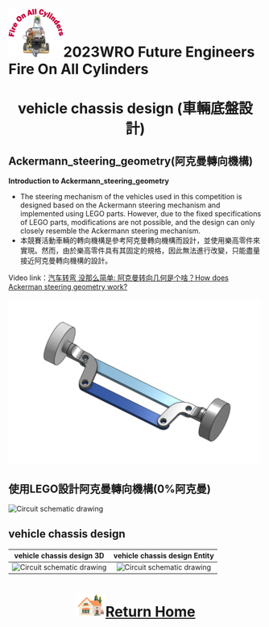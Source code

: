 ![LOGO](../../other/img/logo.png)2023WRO Future Engineers Fire On All Cylinders  
====
# <div align="center">vehicle chassis design (車輛底盤設計)</div> 

## Ackermann_steering_geometry(阿克曼轉向機構)
__Introduction to Ackermann_steering_geometry__
- The steering mechanism of the vehicles used in this competition is designed based on the Ackermann steering mechanism and implemented using LEGO parts. However, due to the fixed specifications of LEGO parts, modifications are not possible, and the design can only closely resemble the Ackermann steering mechanism. 
- 本競賽活動車輛的轉向機構是參考阿克曼轉向機構而設計，並使用樂高零件來實現。然而，由於樂高零件具有其固定的規格，因此無法進行改變，只能盡量接近阿克曼轉向機構的設計。

Video link：[汽车转弯 没那么简单: 阿克曼转向几何是个啥？How does Ackerman steering geometry work?](https://www.youtube.com/watch?v=8AimxDPWKcM)

<img src="./img/Ackermann_steering_geometry.png" width="500" alt="Ackermann_steering_geometry">

## 使用LEGO設計阿克曼轉向機構(0%阿克曼)
<img src="./img/simulation.png" width="500" alt="Circuit schematic drawing">

## vehicle chassis design 
|vehicle chassis design 3D| vehicle chassis design Entity |
|:----:|:----:|
|<img src="./img/simulation.png" width="500" alt="Circuit schematic drawing">|<img src="./img/simulation.png" width="500" alt="Circuit schematic drawing">|

# <div align="center">![HOME](./other/img/Home.png)[Return Home](../)</div>  

